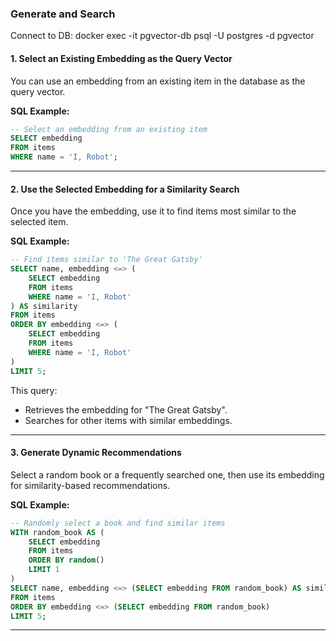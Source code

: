 ### **Generate and Search**

Connect to DB:
docker exec -it pgvector-db psql -U postgres -d pgvector

#### **1. Select an Existing Embedding as the Query Vector**
You can use an embedding from an existing item in the database as the query vector.

**SQL Example:**
```sql
-- Select an embedding from an existing item
SELECT embedding
FROM items
WHERE name = 'I, Robot';
```

---

#### **2. Use the Selected Embedding for a Similarity Search**
Once you have the embedding, use it to find items most similar to the selected item.

**SQL Example:**
```sql
-- Find items similar to 'The Great Gatsby'
SELECT name, embedding <=> (
    SELECT embedding
    FROM items
    WHERE name = 'I, Robot'
) AS similarity
FROM items
ORDER BY embedding <=> (
    SELECT embedding
    FROM items
    WHERE name = 'I, Robot'
)
LIMIT 5;
```

This query:
- Retrieves the embedding for "The Great Gatsby".
- Searches for other items with similar embeddings.

---

#### **3. Generate Dynamic Recommendations**
Select a random book or a frequently searched one, then use its embedding for similarity-based recommendations.

**SQL Example:**
```sql
-- Randomly select a book and find similar items
WITH random_book AS (
    SELECT embedding
    FROM items
    ORDER BY random()
    LIMIT 1
)
SELECT name, embedding <=> (SELECT embedding FROM random_book) AS similarity
FROM items
ORDER BY embedding <=> (SELECT embedding FROM random_book)
LIMIT 5;
```

---
